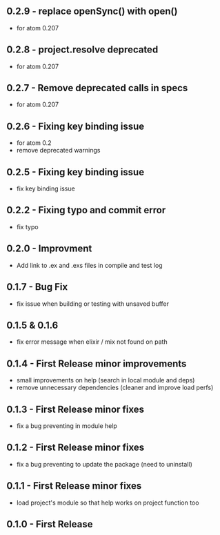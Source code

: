 ## 0.2.9 - replace openSync() with open()
* for atom 0.207

## 0.2.8 - project.resolve deprecated
* for atom 0.207

## 0.2.7 - Remove deprecated calls in specs
* for atom 0.207

## 0.2.6 - Fixing key binding issue
* for atom 0.2
* remove deprecated warnings

## 0.2.5 - Fixing key binding issue
* fix key binding issue

## 0.2.2 - Fixing typo and commit error
* fix typo

## 0.2.0 - Improvment
* Add link to .ex and .exs files in compile and test log

## 0.1.7 - Bug Fix
* fix issue when building or testing with unsaved buffer

## 0.1.5 & 0.1.6
* fix error message when elixir / mix not found on path

## 0.1.4 - First Release minor improvements
* small improvements on help (search in local module and deps)
* remove unnecessary dependencies (cleaner and improve load perfs)

## 0.1.3 - First Release minor fixes
* fix a bug preventing in module help

## 0.1.2 - First Release minor fixes
* fix a bug preventing to update the package (need to uninstall)

## 0.1.1 - First Release minor fixes
* load project's module so that help works on project function too

## 0.1.0 - First Release
